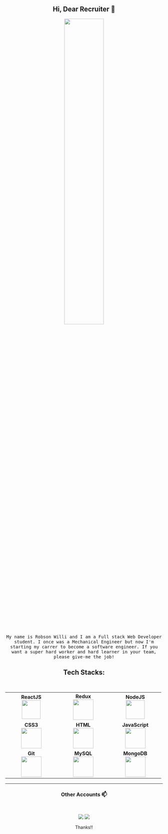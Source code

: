 <h2 align="center"> Hi, Dear Recruiter 👋 <br/> </h2>

<p align="center"><img width=50% src="https://user-images.githubusercontent.com/48678280/88862734-4903af80-d201-11ea-968b-9c939d88a37c.gif"></p>

<p align="center"> <samp>My name is Robson Willi and I am a Full stack Web Developer student. I once was a Mechanical Engineer but now I'm starting my carrer to become a software engineer. If you want a super hard worker and hard learner in your team, please give-me the job!

<br>
<h2 align="center">Tech Stacks:</h2>

<br>
<table align="center" width="90%">
  <tbody>
    <tr>
      <td align="center" width="20%">
        <span><b><center>ReactJS</center></b></span> 
        <img height=60px src="https://img.icons8.com/ultraviolet/2x/react.png"> 
      </td>
      <td align="center" width="20%">
        <span><b>Redux</b></span>
        <br>
        <img height=65px src="https://img.icons8.com/color/50/000000/redux.png">
      </td>
      <td align="center" width="20%">
        <span><b><center>NodeJS</center></b></span> 
        <img height=60px src="https://img.icons8.com/color/2x/nodejs.png"> 
      </td>
    </tr>
    <tr>
      <td align="center" width="20%">
        <span><b><center>CSS3</center></b></span> 
        <img height=65px src="https://img.icons8.com/color/48/000000/css3.png"> 
      </td>
      <td align="center" width="20%">
        <span><b><center>HTML</center></b></span> 
        <img height=65px src="https://img.icons8.com/color/2x/html-5.png"> 
      </td>
      </td>
        <td align="center" width="20%">
          <span><b><center>JavaScript</center></b></span> 
          <img height=65px src="https://img.icons8.com/color/2x/javascript.png"> 
      </td>
    </tr>
    <tr>
      <td align="center" width="20%">
        <span><b><center>Git</center></b></span> 
        <img height=65px src="https://img.icons8.com/ios-glyphs/2x/github-2.png"> 
      </td>
      <td align="center" width="20%">
        <span><b><center>MySQL</center></b></span> 
        <img height=65px src="https://img.icons8.com/ios/50/000000/mysql-logo.png"> 
      </td>
      <td align="center" width="20%">
        <span><b><center>MongoDB</center></b></span> 
        <img height=65px src="https://img.icons8.com/color/48/00      0000/mongodb.png">
      </td>
    </tr>
  </tbody>
</table>

---

<h3 align="center"> Other Accounts 📫 </h3>
<br />
<p align="center">
<a href="https://www.linkedin.com/in/robson-willi-corr%C3%AAia-da-silva-92ba60155/"><img src="https://img.shields.io/badge/linkedin-%230077B5.svg?&style=for-the-badge&logo=linkedin&logoColor=white"/></a>
<a href="https://www.instagram.com/binhowilli"><img src="https://img.shields.io/badge/instagram-%23E4405F.svg?&style=for-the-badge&logo=instagram&logoColor=white"/></a>

</p>
<p align="center">Thanks!!</p>
